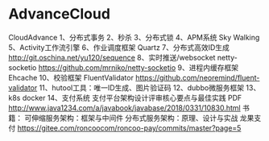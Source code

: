 # AdvanceCloud
CloudAdvance
1、分布式事务
2、秒杀
3、分布式锁
4、APM系统  Sky Walking
5、Activity工作流引擎
6、作业调度框架 Quartz
7、分布式高效ID生成  http://git.oschina.net/yu120/sequence
8、实时推送/websocket  netty-socketio https://github.com/mrniko/netty-socketio
9、进程内缓存框架  Ehcache
10、校验框架  FluentValidator https://github.com/neoremind/fluent-validator
11、hutool工具：唯一ID生成、图片验证码
12、dubbo微服务框架
13、k8s docker
14、支付系统
支付平台架构设计评审核心要点与最佳实践 PDF
http://www.java1234.com/a/javabook/javabase/2018/0331/10830.html
书籍：
可伸缩服务架构：框架与中间件
分布式服务架构：原理、设计与实战
龙果支付
https://gitee.com/roncoocom/roncoo-pay/commits/master?page=5
